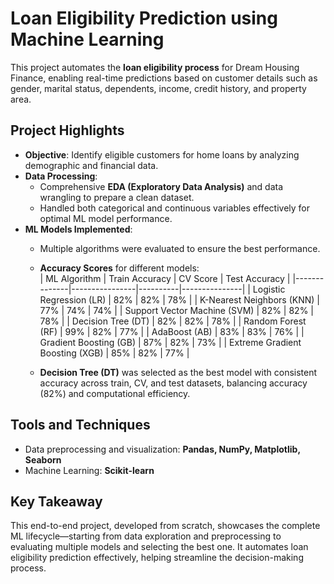 # Loan Eligibility Prediction using Machine Learning  

This project automates the **loan eligibility process** for Dream Housing Finance, enabling real-time predictions based on customer details such as gender, marital status, dependents, income, credit history, and property area.  

## Project Highlights  
- **Objective**: Identify eligible customers for home loans by analyzing demographic and financial data.  
- **Data Processing**:  
  - Comprehensive **EDA (Exploratory Data Analysis)** and data wrangling to prepare a clean dataset.  
  - Handled both categorical and continuous variables effectively for optimal ML model performance.  
- **ML Models Implemented**:  
  - Multiple algorithms were evaluated to ensure the best performance.  
  - **Accuracy Scores** for different models:  
    | ML Algorithm | Train Accuracy | CV Score | Test Accuracy |
    |--------------|----------------|----------|---------------|
    | Logistic Regression (LR) | 82%        | 82%      | 78%           |
    | K-Nearest Neighbors (KNN) | 77%        | 74%      | 74%           |
    | Support Vector Machine (SVM) | 82%    | 82%      | 78%           |
    | Decision Tree (DT)          | 82%      | 82%      | 78%           |
    | Random Forest (RF)          | 99%      | 82%      | 77%           |
    | AdaBoost (AB)               | 83%      | 83%      | 76%           |
    | Gradient Boosting (GB)      | 87%      | 82%      | 73%           |
    | Extreme Gradient Boosting (XGB) | 85%   | 82%      | 77%           |  

  - **Decision Tree (DT)** was selected as the best model with consistent accuracy across train, CV, and test datasets, balancing accuracy (82%) and computational efficiency.  

## Tools and Techniques  
- Data preprocessing and visualization: **Pandas, NumPy, Matplotlib, Seaborn**  
- Machine Learning: **Scikit-learn**  

## Key Takeaway  
This end-to-end project, developed from scratch, showcases the complete ML lifecycle—starting from data exploration and preprocessing to evaluating multiple models and selecting the best one. It automates loan eligibility prediction effectively, helping streamline the decision-making process.  

